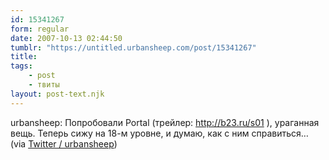 ```yaml
---
id: 15341267
form: regular
date: 2007-10-13 02:44:50
tumblr: "https://untitled.urbansheep.com/post/15341267"
title:
tags:
    - post
    - твиты
layout: post-text.njk
---
```


<p>urbansheep: Попробовали Portal (трейлер: <a href="http://b23.ru/s01">http://b23.ru/s01</a> ), ураганная вещь. Теперь сижу на 18-м уровне, и думаю, как с ним справиться&hellip; (via <a href="http://twitter.com/urbansheep/statuses/331818922">Twitter / urbansheep</a>)</p>

